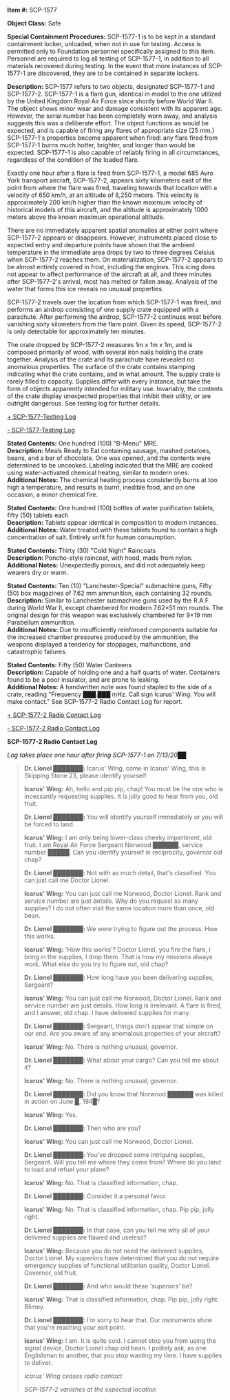 **Item #:** SCP-1577

**Object Class:** Safe

**Special Containment Procedures:** SCP-1577-1 is to be kept in a standard containment locker, unloaded, when not in use for testing. Access is permitted only to Foundation personnel specifically assigned to this item. Personnel are required to log all testing of SCP-1577-1, in addition to all materials recovered during testing. In the event that more instances of SCP-1577-1 are discovered, they are to be contained in separate lockers.

**Description:** SCP-1577 refers to two objects, designated SCP-1577-1 and SCP-1577-2. SCP-1577-1 is a flare gun, identical in model to the one utilized by the United Kingdom Royal Air Force since shortly before World War II. The object shows minor wear and damage consistent with its apparent age. However, the serial number has been completely worn away, and analysis suggests this was a deliberate effort. The object functions as would be expected, and is capable of firing any flares of appropriate size (25 mm.) SCP-1577-1's properties become apparent when fired: any flare fired from SCP-1577-1 burns much hotter, brighter, and longer than would be expected. SCP-1577-1 is also capable of reliably firing in all circumstances, regardless of the condition of the loaded flare.

Exactly one hour after a flare is fired from SCP-1577-1, a model 685 Avro York transport aircraft, SCP-1577-2, appears sixty kilometers east of the point from where the flare was fired, traveling towards that location with a velocity of 650 km/h, at an altitude of 8,250 meters. This velocity is approximately 200 km/h higher than the known maximum velocity of historical models of this aircraft, and the altitude is approximately 1000 meters above the known maximum operational altitude.

There are no immediately apparent spatial anomalies at either point where SCP-1577-2 appears or disappears. However, instruments placed close to expected entry and departure points have shown that the ambient temperature in the immediate area drops by two to three degrees Celsius when SCP-1577-2 reaches them. On materialization, SCP-1577-2 appears to be almost entirely covered in frost, including the engines. This icing does not appear to affect performance of the aircraft at all, and three minutes after SCP-1577-2's arrival, most has melted or fallen away. Analysis of the water that forms this ice reveals no unusual properties.

SCP-1577-2 travels over the location from which SCP-1577-1 was fired, and performs an airdrop consisting of one supply crate equipped with a parachute. After performing the airdrop, SCP-1577-2 continues west before vanishing sixty kilometers from the flare point. Given its speed, SCP-1577-2 is only detectable for approximately ten minutes.

The crate dropped by SCP-1577-2 measures 1m x 1m x 1m, and is composed primarily of wood, with several iron nails holding the crate together. Analysis of the crate and its parachute have revealed no anomalous properties. The surface of the crate contains stamping indicating what the crate contains, and in what amount. The supply crate is rarely filled to capacity. Supplies differ with every instance, but take the form of objects apparently intended for military use. Invariably, the contents of the crate display unexpected properties that inhibit their utility, or are outright dangerous. See testing log for further details.

[+ SCP-1577-Testing Log](javascript:;)

[\- SCP-1577-Testing Log](javascript:;)

**Stated Contents:** One hundred (100) "B-Menu" MRE.  
**Description:** Meals Ready to Eat containing sausage, mashed potatoes, beans, and a bar of chocolate. One was opened, and the contents were determined to be uncooked. Labeling indicated that the MRE are cooked using water-activated chemical heating, similar to modern ones.  
**Additional Notes:** The chemical heating process consistently burns at too high a temperature, and results in burnt, inedible food, and on one occasion, a minor chemical fire.

**Stated Contents:** One hundred (100) bottles of water purification tablets, fifty (50) tablets each  
**Description:** Tablets appear identical in composition to modern instances.  
**Additional Notes:** Water treated with these tablets found to contain a high concentration of salt. Entirely unfit for human consumption.

**Stated Contents:** Thirty (30) "Cold Night" Raincoats  
**Description:** Poncho-style raincoat, with hood, made from nylon.  
**Additional Notes:** Unexpectedly porous, and did not adequately keep wearers dry or warm.

**Stated Contents:** Ten (10) "Lanchester-Special" submachine guns, Fifty (50) box magazines of 7.62 mm ammunition, each containing 32 rounds.  
**Description:** Similar to Lanchester submachine guns used by the R.A.F during World War II, except chambered for modern 7.62×51 mm rounds. The original design for this weapon was exclusively chambered for 9×19 mm Parabellum ammunition.  
**Additional Notes:** Due to insufficiently reinforced components suitable for the increased chamber pressures produced by the ammunition, the weapons displayed a tendency for stoppages, malfunctions, and catastrophic failures.

**Stated Contents:** Fifty (50) Water Canteens  
**Description:** Capable of holding one and a half quarts of water. Containers found to be a poor insulator, and are prone to leaking.  
**Additional Notes:** A handwritten note was found stapled to the side of a crate, reading "Frequency ███.███ mHz. Call sign Icarus' Wing. You will make contact." See SCP-1577-2 Radio Contact Log for report.

[+ SCP-1577-2 Radio Contact Log](javascript:;)

[\- SCP-1577-2 Radio Contact Log](javascript:;)

**SCP-1577-2 Radio Contact Log**

_Log takes place one hour after firing SCP-1577-1 on 7/13/20██_

> <Begin Log>
> 
> **Dr. Lionel ███████:** Icarus' Wing, come in Icarus' Wing, this is Skipping Stone 23, please identify yourself.
> 
> **Icarus' Wing:** Ah, hello and pip pip, chap! You must be the one who is incessantly requesting supplies. It is jolly good to hear from you, old fruit.
> 
> **Dr. Lionel ███████:** You will identify yourself immediately or you will be forced to land.
> 
> **Icarus' Wing:** I am only being lower-class cheeky impertinent, old fruit. I am Royal Air Force Sergeant Norwood ██████, service number █████. Can you identify yourself in reciprocity, governor old chap?
> 
> **Dr. Lionel ███████:** Not with as much detail, that's classified. You can just call me Doctor Lionel.
> 
> **Icarus' Wing:** You can just call me Norwood, Doctor Lionel. Rank and service number are just details. Why do you request so many supplies? I do not often visit the same location more than once, old bean.
> 
> **Dr. Lionel ███████:** We were trying to figure out the process. How this works.
> 
> **Icarus' Wing:** 'How this works'? Doctor Lionel, you fire the flare, I bring in the supplies, I drop them. That is how my missions always work. What else do you try to figure out, old chap?
> 
> **Dr. Lionel ███████:** How long have you been delivering supplies, Sergeant?
> 
> **Icarus' Wing:** You can just call me Norwood, Doctor Lionel. Rank and service number are just details. How long is irrelevant. A flare is fired, and I answer, old chap. I have delivered supplies for many.
> 
> **Dr. Lionel ███████:** Sergeant, things don't appear that simple on our end. Are you aware of any anomalous properties of your aircraft?
> 
> **Icarus' Wing:** No. There is nothing unusual, governor.
> 
> **Dr. Lionel ███████:** What about your cargo? Can you tell me about it?
> 
> **Icarus' Wing:** No. There is nothing unusual, governor.
> 
> **Dr. Lionel ███████:** Did you know that Norwood ██████ was killed in action on June █, 194█?
> 
> **Icarus' Wing:** Yes.
> 
> **Dr. Lionel ███████:** Then who are you?
> 
> **Icarus' Wing:** You can just call me Norwood, Doctor Lionel.
> 
> **Dr. Lionel ███████:** You've dropped some intriguing supplies, Sergeant. Will you tell me where they come from? Where do you land to load and refuel your plane?
> 
> **Icarus' Wing:** No. That is classified information, chap.
> 
> **Dr. Lionel ███████:** Consider it a personal favor.
> 
> **Icarus' Wing:** No. That is classified information, chap. Pip pip, jolly right.
> 
> **Dr. Lionel ███████:** In that case, can you tell me why all of your delivered supplies are flawed and useless?
> 
> **Icarus' Wing:** Because you do not need the delivered supplies, Doctor Lionel. My superiors have determined that you do not require emergency supplies of functional utilitarian quality, Doctor Lionel. Governor, old fruit.
> 
> **Dr. Lionel ███████:** And who would these 'superiors' be?
> 
> **Icarus' Wing:** That is classified information, chap. Pip pip, jolly right. Blimey.
> 
> **Dr. Lionel ███████:** I'm sorry to hear that. Our instruments show that you're reaching your exit point.
> 
> **Icarus' Wing:** I am. It is quite cold. I cannot stop you from using the signal device, Doctor Lionel chap old bean. I politely ask, as one Englishman to another, that you stop wasting my time. I have supplies to deliver.
> 
> _Icarus' Wing ceases radio contact_
> 
> _SCP-1577-2 vanishes at the expected location_
> 
> <End Log>